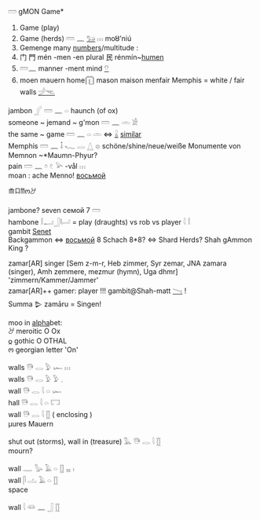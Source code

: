 𓏠 gMON Game*  

1) Game (play)  
2) Game (herds)  𓏠 𓈖 [𓃒](𓃒) 𓏥  moȣ'niú  
3) Gemenge many [numbers](Numbers)/multitude :  
4) 门 門 mén -men -en plural 民 rénmín~[humen](Human)  
4) 𓏠𓈖 manner -ment mind [𓄣](𓄣)  
4) moen mauern home𓉧 mason maison menfair Memphis = white / fair walls [𓌶](𓌶)[𓌻](𓌻)  


jambon 𓂾 𓏠  𓈖  𓏏   haunch (of ox)  
someone ~ jemand ~ g'mon 𓏠  𓈖  𓏛  𓀀  
the same ~ game  𓏠  𓈖  𓏏  𓏛  ⇔ [𓏇](𓏇) [similar](similar)  
Memphis 𓏠  𓈖  𓄤  𓆑  𓂋  𓉴  𓊖  schöne/shine/neue/weiße Monumente von Memnon ~*Maumn-Phyur?  
   pain   𓏠  𓈖  𓏌  𓏲  𓅪 -vål 𓏥  
moan : ache Menno! [восьмой](восьмой)  

𐂸𐂧𐀷ო𐦃  


jambone? seven 	семой 7 𓏠  
hambone 𓎛𓂝𓃀𓂡  = play (draughts) vs rob vs player   𓇋  𓎛  
gambit [Senet](https://de.wikipedia.org/wiki/Senet)  
Backgammon ⇔ [восьмой](восьмой) 8 Schach 8*8? ⇔ Shard Herds? Shah gAmmon King ?  

zamar[AR] singer [Sem z-m-r, Heb zimmer, Syr zemar, JNA zamara (singer), Amh zemmere, mezmur (hymn), Uga dhmr] 'zimmern/Kammer/Jammer'  
zamar[AR]++ gamer: player !!! gambit@Shah-matt [𓏱](𓏱) !  
Summa 𒌇 zamāru = Singen!  

moo in [alpha](AlPha)bet:  
𐦃	meroitic O	Ox  
𐍉	gothic O OTHAL  
ო       georgian letter 'On'  

  walls  𓇥 𓂋 𓅱 𓆱 𓏥  
  walls  𓇥 𓂋 𓅱 𓅱 𓈒  
  wall  𓇥 𓂋 𓇋 𓏏 𓆱  
  hall  𓇥 𓂋 𓇋 𓏏 𓉐  
  wall  𓇥 𓂋 𓇋 𓊅 (  enclosing )  
µures   Mauern  

  shut out (storms), wall in (treasure)  𓅓 𓇥 𓂋 𓇋 𓊅  
mourn?  

  wall  𓊃 𓅭 𓄿 𓏏 𓊅 𓈇 𓏤  
  wall  𓋴 𓐟 𓄿 𓏏 𓊅  
space  


  wall  𓇋 𓆛 𓈖 𓃀 𓊅  
